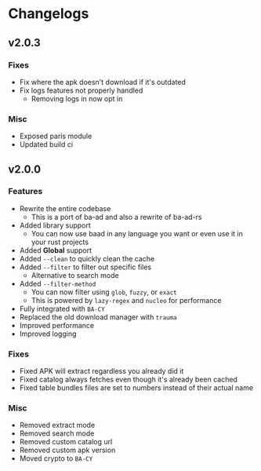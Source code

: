 # Changelogs

## v2.0.3

### Fixes
- Fix where the apk doesn't download if it's outdated
- Fix logs features not properly handled
  - Removing logs in now opt in

### Misc
- Exposed paris module
- Updated build ci


## v2.0.0

### Features
- Rewrite the entire codebase
  - This is a port of ba-ad and also a rewrite of ba-ad-rs
- Added library support
    - You can now use baad in any language you want or even use it in your rust projects
- Added **Global** support
- Added `--clean` to quickly clean the cache
- Added `--filter` to filter out specific files 
  - Alternative to search mode
- Added `--filter-method`
  - You can now filter using `glob`, `fuzzy`, or `exact`
  - This is powered by `lazy-regex` and `nucleo` for performance
- Fully integrated with `BA-CY`
- Replaced the old download manager with `trauma`
- Improved performance
- Improved logging

### Fixes
- Fixed APK will extract regardless you already did it
- Fixed catalog always fetches even though it's already been cached
- Fixed table bundles files are set to numbers instead of their actual name

### Misc
- Removed extract mode
- Removed search mode
- Removed custom catalog url
- Removed custom apk version
- Moved crypto to `BA-CY`
